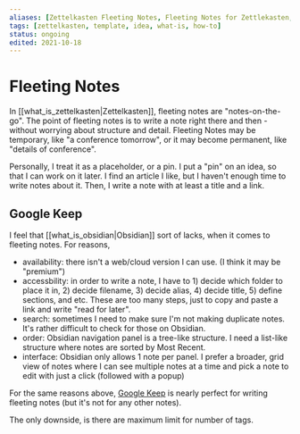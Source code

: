 ```yaml
---
aliases: [Zettelkasten Fleeting Notes, Fleeting Notes for Zettlekasten, How to manage Fleeting Notes, Fleeting Notes, Fleeting Note]
tags: [zettelkasten, template, idea, what-is, how-to]
status: ongoing
edited: 2021-10-18
---
```


# Fleeting Notes
In [[what_is_zettelkasten|Zettelkasten]], fleeting notes are "notes-on-the-go".
The point of fleeting notes is to write a note right there and then - without worrying about structure and detail.
Fleeting Notes may be temporary, like "a conference tomorrow",
or it may become permanent, like "details of conference".

Personally, I treat it as a placeholder, or a pin.
I put a "pin" on an idea, so that I can work on it later.
I find an article I like, but I haven't enough time to write notes about it.
Then, I write a note with at least a title and a link.

## Google Keep
I feel that [[what_is_obsidian|Obsidian]] sort of lacks, when it comes to fleeting notes.
For reasons,
- availability: there isn't a web/cloud version I can use. (I think it may be "premium")
- accessbility: in order to write a note, I have to 1) decide which folder to place it in, 2) decide filename, 3) decide alias, 4) decide title, 5) define sections, and etc. These are too many steps, just to copy and paste a link and write "read for later".
- search: sometimes I need to make sure I'm not making duplicate notes. It's rather difficult to check for those on Obsidian.
- order: Obsidian navigation panel is a tree-like structure. I need a list-like structure where notes are sorted by Most Recent.
- interface: Obsidian only allows 1 note per panel. I prefer a broader, grid view of notes where I can see multiple notes at a time and pick a note to edit with just a click (followed with a popup)

For the same reasons above, [Google Keep](https://keep.google.com/) is nearly perfect for writing fleeting notes (but it's not for any other notes).

The only downside, is there are maximum limit for number of tags.